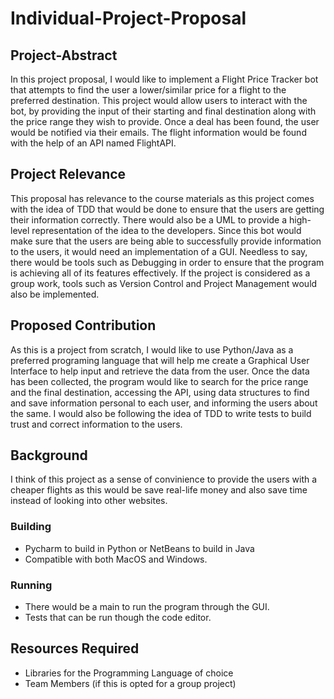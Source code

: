 # Individual-Project-Proposal

## Project-Abstract
In this project proposal, I would like to implement a Flight Price Tracker bot that attempts to find the user a lower/similar price for a flight to the preferred destination. 
This project would allow users to interact with the bot, by providing the input of their starting and final destination along with the price range they wish to provide. 
Once a deal has been found, the user would be notified via their emails. The flight information would be found with the help of an API named FlightAPI.  

## Project Relevance
This proposal has relevance to the course materials as this project comes with the idea of TDD that would be done to ensure that the users are getting their information correctly.
There would also be a UML to provide a high-level representation of the idea to the developers. 
Since this bot would make sure that the users are being able to successfully provide information to the users, it would need an implementation of a GUI. 
Needless to say, there would be tools such as Debugging in order to ensure that the program is achieving all of its features effectively. 
If the project is considered as a group work, tools such as Version Control and Project Management would also be implemented. 

## Proposed Contribution
As this is a project from scratch, I would like to use Python/Java as a preferred programing language that will help me create a Graphical User Interface to help input and retrieve the data from the user. 
Once the data has been collected, the program would like to search for the price range and the final destination, accessing the API, using data structures to find and save information personal to each user, and informing the users about the same. 
I would also be following the idea of TDD to write tests to build trust and correct information to the users.

## Background
I think of this project as a sense of convinience to provide the users with a cheaper flights as this would be save real-life money and also save time instead of looking into other websites.

### Building 
- Pycharm to build in Python or NetBeans to build in Java
- Compatible with both MacOS and Windows.

### Running
- There would be a main to run the program through the GUI.
- Tests that can be run though the code editor.

## Resources Required
- Libraries for the Programming Language of choice
- Team Members (if this is opted for a group project)
